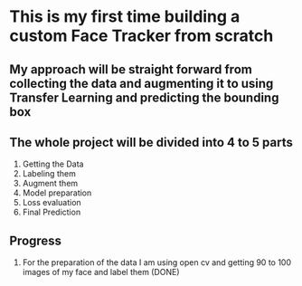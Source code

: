 # This is my first time building a custom Face Tracker from scratch

## My approach will be straight forward from collecting the data and augmenting it to using Transfer Learning and predicting the bounding box

## The whole project will be divided into 4 to 5 parts
1. Getting the Data
2. Labeling them
3. Augment them
4. Model preparation
5. Loss evaluation
6. Final Prediction

## Progress
1. For the preparation of the data I am using open cv and getting 90 to 100 images of my face and label them (DONE)
